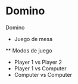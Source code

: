 # Domino
Domino

* Juego de mesa

** Modos de juego
 * Player 1 vs Player 2
 * Player 1 vs Computer
 * Computer vs Computer